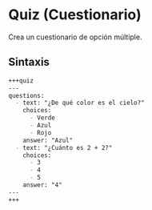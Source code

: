 # Quiz (Cuestionario)

Crea un cuestionario de opción múltiple.

## Sintaxis

````markdown
+++quiz
---
questions:
  - text: "¿De qué color es el cielo?"
    choices:
      - Verde
      - Azul
      - Rojo
    answer: "Azul"
  - text: "¿Cuánto es 2 + 2?"
    choices:
      - 3
      - 4
      - 5
    answer: "4"
---
+++
````